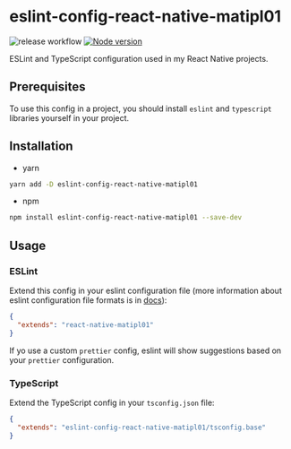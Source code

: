 # eslint-config-react-native-matipl01

![release workflow](https://github.com/MatiPl01/explint-plugin-react-native-matipl01/actions/workflows/release/badge.svg)
[![Node version](https://img.shields.io/node/v/eslint-config-react-native-matipl01.svg?style=flat)](https://nodejs.org/download/)

ESLint and TypeScript configuration used in my React Native projects.

## Prerequisites

To use this config in a project, you should install `eslint` and `typescript` libraries yourself in your project.

## Installation

- yarn

```sh
yarn add -D eslint-config-react-native-matipl01
```

- npm

```sh
npm install eslint-config-react-native-matipl01 --save-dev
```

## Usage

### ESLint

Extend this config in your eslint configuration file (more information about eslint configuration file formats is in [docs](https://eslint.org/docs/latest/use/configure/configuration-files#configuration-file-formats)):

```json
{
  "extends": "react-native-matipl01"
}
```

If yo use a custom `prettier` config, eslint will show suggestions based
on your `prettier` configuration.

### TypeScript

Extend the TypeScript config in your `tsconfig.json` file:

```json
{
  "extends": "eslint-config-react-native-matipl01/tsconfig.base"
}
```

